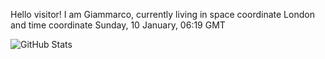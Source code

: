 Hello visitor! I am Giammarco, currently living in space coordinate London and time coordinate Sunday, 10 January, 06:19 GMT

![GitHub Stats](https://github-readme-stats.vercel.app/api?username=grcasanova)

